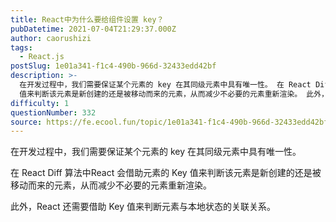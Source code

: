 ```yaml
---
title: React中为什么要给组件设置 key？
pubDatetime: 2021-07-04T21:29:37.000Z
author: caorushizi
tags:
  - React.js
postSlug: 1e01a341-f1c4-490b-966d-32433edd42bf
description: >-
  在开发过程中，我们需要保证某个元素的 key 在其同级元素中具有唯一性。 在 React Diff 算法中React 会借助元素的 Key
  值来判断该元素是新创建的还是被移动而来的元素，从而减少不必要的元素重新渲染。 此外，React 还需要借助 Key 值来判断元素与本地状态的关联关系。 
difficulty: 1
questionNumber: 332
source: https://fe.ecool.fun/topic/1e01a341-f1c4-490b-966d-32433edd42bf
---
```


在开发过程中，我们需要保证某个元素的 key 在其同级元素中具有唯一性。

在 React Diff 算法中React 会借助元素的 Key 值来判断该元素是新创建的还是被移动而来的元素，从而减少不必要的元素重新渲染。

此外，React 还需要借助 Key 值来判断元素与本地状态的关联关系。

